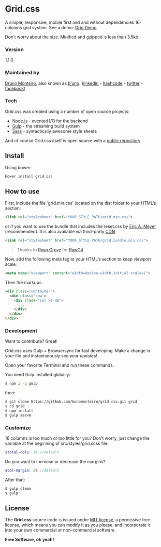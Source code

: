 # Grid.css
A simple, responsive, mobile first and and without dependencies 16-columns grid system. See a demo: [Grid Demo]

Don't worry about the size. Minified and gzipped is less than 3.5kb.

### Version
1.1.0

### Maintained by
[Bruno Monteiro][b'uno], also known as [b'uno]. ([linkedin] - [hashcode] - [twitter] - [facebook])

### Tech

Grid.css was created using a number of open source projects:

* [Node.js] - evented I/O for the backend
* [Gulp] - the streaming build system
* [Sass] - syntactically awesome style sheets

And of course Grid.css itself is open source with a [public repository][GitHub].

## Install
Using bower:
```sh
bower install grid.css
```

## How to use
First, include the file 'grid.min.css' located on the dist folder to your HTML’s <head> section:

```html
<link rel="stylesheet" href="YOUR_STYLE_PATH/grid.min.css">
```
or if you want to use the bundle that includes the reset.css by [Eric A. Meyer][meyerweb] (recommended).
It is also available via third-party [CDN]
```html
<link rel="stylesheet" href="YOUR_STYLE_PATH/grid.bundle.min.css">
```

> Thanks to [Ryan Grove] for [RawGit].

Now, add the following meta tag to your HTML’s <head> section to keep viewport scale:
```html
<meta name="viewport" content="width=device-width,initial-scale=1">
```

Then the markups:
```html
<div class="container">
  <div class="row">
    <div class="col xs-16">
      ...
    </div>
  </div>
</div>
```

### Development

Want to contribute? Great!

Grid.css uses Gulp + Browsersync for fast developing.
Make a change in your file and instantanously see your updates!

Open your favorite Terminal and run these commands.

You need Gulp installed globally:

```sh
$ npm i -g gulp
```

then:

```sh
$ git clone https://github.com/bunomonteiro/grid.css.git grid
$ cd grid
$ npm install
$ gulp serve
```

### Customize
16 columns is too much or too little for you? Don't worry, just change the variable at the beginning of src/styles/grid.scss file:

```scss
$total-cols: 16 //default
```

Do you want to increase or decrease the margins?

```scss
$col-margin: 2% //default
```

After that:

```sh
$ gulp clean
$ gulp
```

License
----

The **Grid.css** source code is issued under [MIT license][MIT], a permissive free license, which means you can modify it as you please, and incorporate it into your own commercial or non-commercial software.

**Free Software, oh yeah!**

   [GitHub]: <https://github.com/bunomonteiro/grid.css>
   [b'uno]: <http://buno.com.br>
   [linkedin]: <http://linkedin.com/in/bunomonteiro>
   [hashcode]: <https://hashnode.com/@bunomonteiro>
   [twitter]: <http://twitter.com/bunomonteiro>
   [facebook]: <http://fb.com/bunomonteiro>
   [node.js]: <http://nodejs.org>
   [Gulp]: <http://gulpjs.com>
   [Sass]: <http://sass-lang.com/>
   [Grid Demo]: <http://bunomonteiro.github.io/grid.css/>
   [meyerweb]: <http://meyerweb.com/eric/tools/css/reset/>
   [MIT]: <http://opensource.org/licenses/MIT>
   [Ryan Grove]: <http://wonko.com/>
   [RawGit]: <https://rawgit.com>
   [CDN]: <https://cdn.rawgit.com/bunomonteiro/grid.css/v1.1.0/dist/grid.bundle.min.css>
